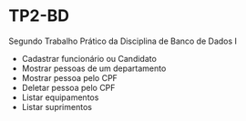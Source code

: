 # TP2-BD

Segundo Trabalho Prático da Disciplina de Banco de Dados I

- Cadastrar funcionário ou Candidato
- Mostrar pessoas de um departamento
- Mostrar pessoa pelo CPF
- Deletar pessoa pelo CPF
- Listar equipamentos
- Listar suprimentos
